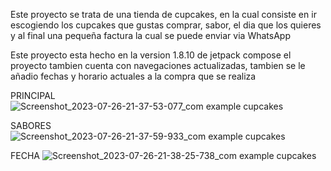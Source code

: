 Este proyecto se trata de una tienda de cupcakes, en la cual consiste en ir
escogiendo los cupcakes que gustas comprar, sabor, el dia que los quieres y al final
una pequeña factura la cual se puede enviar via WhatsApp

Este proyecto esta hecho en la version 1.8.10 de jetpack compose
el proyecto tambien cuenta con navegaciones actualizadas, tambien se le añadio fechas y horario actuales a la compra que se realiza


PRINCIPAL
![Screenshot_2023-07-26-21-37-53-077_com example cupcakes](https://github.com/Sebas333231/CupCakes/assets/110652225/2f237faa-361b-40ee-8a14-e2a61d2f61c1)

SABORES
![Screenshot_2023-07-26-21-37-59-933_com example cupcakes](https://github.com/Sebas333231/CupCakes/assets/110652225/e083c382-83c5-4490-bfc3-f53d6418e991)

FECHA
![Screenshot_2023-07-26-21-38-25-738_com example cupcakes](https://github.com/Sebas333231/CupCakes/assets/110652225/603d5350-9dc7-47df-89a6-6d05dff02e81)

